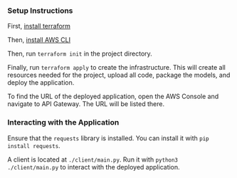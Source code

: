 ### Setup Instructions

First, [install terraform](https://developer.hashicorp.com/terraform/tutorials/aws-get-started/install-cli)

Then, [install AWS CLI](https://docs.aws.amazon.com/cli/latest/userguide/getting-started-install.html)

Then, run `terraform init` in the project directory.

Finally, run `terraform apply` to create the infrastructure. This will create all resources needed for the project, upload all code, package the models, and deploy the application.

To find the URL of the deployed application, open the AWS Console and navigate to API Gateway. The URL will be listed there.

### Interacting with the Application

Ensure that the `requests` library is installed. You can install it with `pip install requests`.

A client is located at `./client/main.py`. Run it with `python3 ./client/main.py` to interact with the deployed application.

